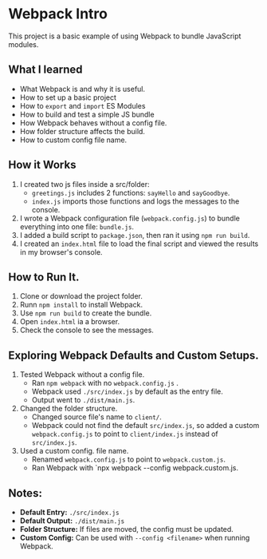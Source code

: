 # Webpack Intro

This project is a basic example of using Webpack to bundle JavaScript modules.

## What I learned

- What Webpack is and why it is useful.
- How to set up a basic project
- How to `export` and `import` ES Modules
- How to build and test a simple JS bundle
- How Webpack behaves without a config file.
- How folder structure affects the build.
- How to custom config file name.

## How it Works

1. I created two js files inside a src/folder:
    - `greetings.js` includes 2 functions: `sayHello` and `sayGoodbye`.
    - `index.js` imports those functions and logs the messages to the console.
2. I wrote a Webpack configuration file (`webpack.config.js`) to bundle everything into one file: `bundle.js`.
3. I added a build script to `package.json`, then ran it using `npm run build`.
4. I created an `index.html` file to load the final script and viewed the results in my browser's console.

## How to Run It.

1. Clone or download the project folder.
2. Runn `npm install` to install Webpack.
3. Use `npm run build` to create the bundle.
4. Open `index.html` ia a browser.
5. Check the console to see the messages.

## Exploring Webpack Defaults and Custom Setups.

1. Tested Webpack without a config file.
    - Ran `npm webpack` with no `webpack.config.js` .
    - Webpack used `./src/index.js` by default as the entry file.
    - Output went to `./dist/main.js`.
2. Changed the folder structure.
    - Changed source file's name to `client/`.
    - Webpack could not find the default `src/index.js`, so added a custom `webpack.config.js` to point to `client/index.js` instead of `src/index.js`.
3. Used a custom config. file name.
    - Renamed `webpack.config.js` to point to `webpack.custom.js`.
    - Ran Webpack with `npx webpack --config webpack.custom.js.
## Notes:

- **Default Entry:** `./src/index.js`
- **Default Output:** `./dist/main.js`
- **Folder Structure:** If files are moved, the config must be updated.
- **Custom Config:** Can be used with `--config <filename>` when running Webpack.